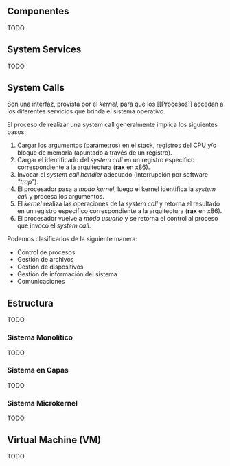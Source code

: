 ## Componentes
TODO

## System Services
TODO

## System Calls
Son una interfaz, provista por el *kernel*, para que los [[Procesos]] accedan a los diferentes servicios que brinda el sistema operativo.

El proceso de realizar una system call generalmente implica los siguientes pasos:
1. Cargar los argumentos (parámetros) en el stack, registros del CPU y/o bloque de memoria (apuntado a través de un registro).
2. Cargar el identificado del *system call* en un registro especifico correspondiente a la arquitectura (**rax** en x86).
3. Invocar el *system call handler* adecuado (interrupción por software *"trap"*).
4. El procesador pasa a *modo kernel*, luego el kernel identifica la *system call* y procesa los argumentos.
5. El *kernel* realiza las operaciones de la *system call* y retorna el resultado en un registro especifico correspondiente a la arquitectura (**rax** en x86).
7. El procesador vuelve a *modo usuario* y se retorna el control al proceso que invocó el *system call*.

Podemos clasificarlos de la siguiente manera:
- Control de procesos
- Gestión de archivos
- Gestión de dispositivos
- Gestión de información del sistema
- Comunicaciones

## Estructura
TODO

### Sistema Monolítico
TODO

### Sistema en Capas
TODO

### Sistema Microkernel
TODO

## Virtual Machine (VM)
TODO